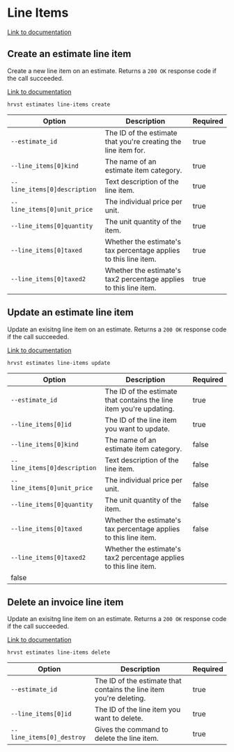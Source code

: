 # Line Items

[Link to documentation](https://help.getharvest.com/api-v2/invoices-api/invoices/invoices/#the-invoice-line-item-object)

## Create an estimate line item

Create a new line item on an estimate. Returns a `200 OK` response code if the call succeeded.

[Link to documentation](https://help.getharvest.com/api-v2/estimates-api/estimates/estimates/#create-an-estimate-line-item)

```
hrvst estimates line-items create
```

| Option                       | Description                                                       | Required |
| ---------------------------- | ----------------------------------------------------------------- | -------- |
| `--estimate_id`              | The ID of the estimate that you're creating the line item for.    | true     |
| `--line_items[0]kind`        | The name of an estimate item category.                            | true     |
| `--line_items[0]description` | Text description of the line item.                                | true     |
| `--line_items[0]unit_price`  | The individual price per unit.                                    | true     |
| `--line_items[0]quantity`    | The unit quantity of the item.                                    | true     |
| `--line_items[0]taxed`       | Whether the estimate's tax percentage applies to this line item.  | true     |
| `--line_items[0]taxed2`      | Whether the estimate's tax2 percentage applies to this line item. | true     |

## Update an estimate line item

Update an exisitng line item on an estimate. Returns a `200 OK` response code if the call succeeded.

[Link to documentation](https://help.getharvest.com/api-v2/estimates-api/estimates/estimates/#update-an-estimate-line-item)

```
hrvst estimates line-items update
```

| Option                       | Description                                                         | Required |
| ---------------------------- | ------------------------------------------------------------------- | -------- |
| `--estimate_id`              | The ID of the estimate that contains the line item you're updating. | true     |
| `--line_items[0]id`          | The ID of the line item you want to update.                         | true     |
| `--line_items[0]kind`        | The name of an estimate item category.                              | false    |
| `--line_items[0]description` | Text description of the line item.                                  | false    |
| `--line_items[0]unit_price`  | The individual price per unit.                                      | false    |
| `--line_items[0]quantity`    | The unit quantity of the item.                                      | false    |
| `--line_items[0]taxed`       | Whether the estimate's tax percentage applies to this line item.    | false    |
| `--line_items[0]taxed2`      | Whether the estimate's tax2 percentage applies to this line item.   |
| false                        |

## Delete an invoice line item

Update an exisitng line item on an estimate. Returns a `200 OK` response code if the call succeeded.

[Link to documentation](https://help.getharvest.com/api-v2/estimates-api/estimates/estimates/#update-an-estimate-line-item)

```
hrvst estimates line-items delete
```

| Option                    | Description                                                         | Required |
| ------------------------- | ------------------------------------------------------------------- | -------- |
| `--estimate_id`           | The ID of the estimate that contains the line item you're deleting. | true     |
| `--line_items[0]id`       | The ID of the line item you want to delete.                         | true     |
| `--line_items[0]_destroy` | Gives the command to delete the line item.                          | true     |
